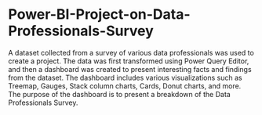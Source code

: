 # Power-BI-Project-on-Data-Professionals-Survey
A dataset collected from a survey of various data professionals was used to create a project. The data was first transformed using Power Query Editor, and then a dashboard was created to present interesting facts and findings from the dataset. The dashboard includes various visualizations such as Treemap, Gauges, Stack column charts, Cards, Donut charts, and more. The purpose of the dashboard is to present a breakdown of the Data Professionals Survey.
